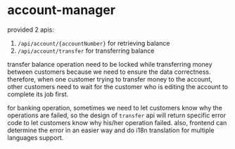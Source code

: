 # account-manager

provided 2 apis:

1. `/api/account/{accountNumber}` for retrieving balance
2. `/api/account/transfer` for transferring balance

transfer balance operation need to be locked while transferring money between customers because we need to ensure the data correctness. therefore, when one customer trying to transfer money to the account, other customers need to wait for the customer who is editing the account to complete its job
first.

for banking operation, sometimes we need to let customers know why the operations are failed, so the design of `transfer` api will return specific error code to let customers know why his/her operation failed. also, frontend can determine the error in an easier way and do i18n translation for
multiple languages support.
